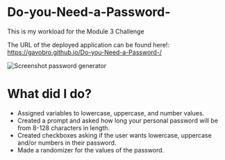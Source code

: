 # Do-you-Need-a-Password-
This is my workload for the Module 3 Challenge

The URL of the deployed application can be found here!: 
https://gavobro.github.io/Do-you-Need-a-Password-/

![Screenshot password generator](https://user-images.githubusercontent.com/113049201/201167184-4a68e781-c96e-4807-adc6-5ea9c9f561d9.png)

# What did I do?
- Assigned variables to lowercase, uppercase, and number values.
- Created a prompt and asked how long your personal password will be from 8-128 characters in length.
- Created checkboxes asking if the user wants lowercase, uppercase and/or numbers in their password.
- Made a randomizer for the values of the password.
